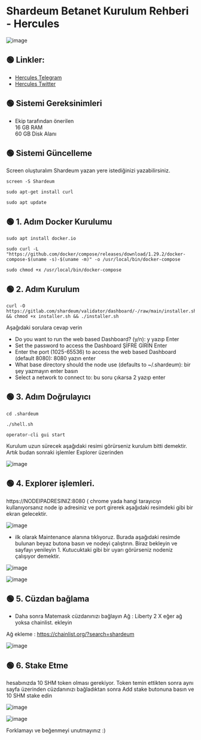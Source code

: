 # Shardeum Betanet Kurulum Rehberi - Hercules
![image](https://user-images.githubusercontent.com/101635385/216447120-a1add722-5d7d-4403-b2a9-85ef054ba631.png)



 ## 🟢 Linkler:

 * [Hercules Telegram](https://t.me/HerculesNode)
 * [Hercules Twitter](https://twitter.com/Hercules4413)

 


 ## 🟢 Sistemi Gereksinimleri

* Ekip tarafından önerilen  <br>  16 GB RAM <br> 60 GB Disk Alanı
 


## 🟢 Sistemi Güncelleme

Screen oluşturalım Shardeum yazan yere istediğinizi yazabilirsiniz.

```shell
screen -S Shardeum
```


```shell
sudo apt-get install curl
```

```shell
sudo apt update
```

## 🟢 1. Adım Docker Kurulumu

```shell
sudo apt install docker.io
```

```shell
sudo curl -L "https://github.com/docker/compose/releases/download/1.29.2/docker-compose-$(uname -s)-$(uname -m)" -o /usr/local/bin/docker-compose
```

```shell
sudo chmod +x /usr/local/bin/docker-compose
```



## 🟢 2. Adım Kurulum

```shell
curl -O https://gitlab.com/shardeum/validator/dashboard/-/raw/main/installer.sh && chmod +x installer.sh && ./installer.sh
```


Aşağıdaki sorulara cevap verin 

* Do you want to run the web based Dashboard? (y/n): y yazıp Enter 
* Set the password to access the Dashboard ŞİFRE GİRİN  Enter
* Enter the port (1025-65536) to access the web based Dashboard (default 8080): 8080 yazın enter
* What base directory should the node use (defaults to ~/.shardeum): bir şey yazmayın enter basın
* Select a network to connect to:  bu soru çıkarsa 2 yazıp enter


## 🟢 3. Adım Doğrulayıcı

```shell
cd .shardeum
```

```shell
./shell.sh
```

```shell
operator-cli gui start
```

Kurulum uzun sürecek aşağıdaki resimi görürseniz kurulum bitti demektir. Artık budan sonraki işlemler Explorer üzerinden 

![image](https://user-images.githubusercontent.com/101635385/216449058-387d47b5-d6ef-423d-8501-4490f11c1c5f.png)


## 🟢 4. Explorer işlemleri.

https://NODEIPADRESINIZ:8080   ( chrome yada hangi tarayıcıyı kullanıyorsanız node ip adresiniz ve port girerek aşağıdaki resimdeki gibi bir ekran gelecektir. 

![image](https://user-images.githubusercontent.com/101635385/216449601-78112f06-5d93-41a2-a737-1826ee770529.png)


* ilk olarak Maintenance alanına tıklıyoruz. Burada aşağıdaki resimde bulunan beyaz butona basın ve nodeyi çalıştırın. Biraz bekleyin ve sayfayı yenileyin 1. Kutucuktaki gibi bir uyarı görürseniz nodeniz çalışıyor demektir. 


![image](https://user-images.githubusercontent.com/101635385/216450237-e595b7cd-97bc-4c13-843f-ec39586653a8.png)

![image](https://user-images.githubusercontent.com/101635385/216450286-708edb1c-7417-4e47-9350-26bbb3e6958b.png)



## 🟢 5. Cüzdan bağlama

* Daha sonra Matemask cüzdanınızı bağlayın Ağ : Liberty 2 X eğer ağ yoksa chainlist. ekleyin 

Ağ ekleme : https://chainlist.org/?search=shardeum

![image](https://user-images.githubusercontent.com/101635385/216450617-274ae00c-74c1-44c2-8369-59d2bc8fb0c9.png)


## 🟢 6. Stake Etme

hesabınızda 10 SHM token olması gerekiyor. Token temin ettikten sonra aynı sayfa üzerinden cüzdanınızı bağladıktan sonra Add stake butonuna basın ve 10 SHM stake edin

![image](https://user-images.githubusercontent.com/101635385/216450969-95907158-9dd5-4021-947e-770c74ac847c.png)

![image](https://user-images.githubusercontent.com/101635385/216451080-6cf55c20-9561-4bd3-9f80-4be49dbc7d3f.png)




Forklamayı ve beğenmeyi unutmayınız :)




